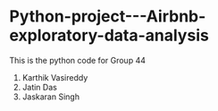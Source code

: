 # Python-project---Airbnb-exploratory-data-analysis
This is the python code for Group 44 
1. Karthik Vasireddy
2. Jatin Das
3. Jaskaran Singh
